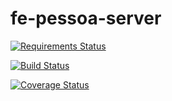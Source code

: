 # fe-pessoa-server

[![Requirements Status](https://requires.io/github/fernandoe/fe-pessoa-server/requirements.svg?branch=release%2F0.1.0)](https://requires.io/github/fernandoe/fe-pessoa-server/requirements/?branch=release%2F0.1.0)

[![Build Status](https://travis-ci.org/fernandoe/fe-pessoa-server.svg?branch=master)](https://travis-ci.org/fernandoe/fe-pessoa-server)

[![Coverage Status](https://coveralls.io/repos/github/fernandoe/fe-pessoa-server/badge.svg?branch=release%2F0.1.0)](https://coveralls.io/github/fernandoe/fe-pessoa-server?branch=release%2F0.1.0)
